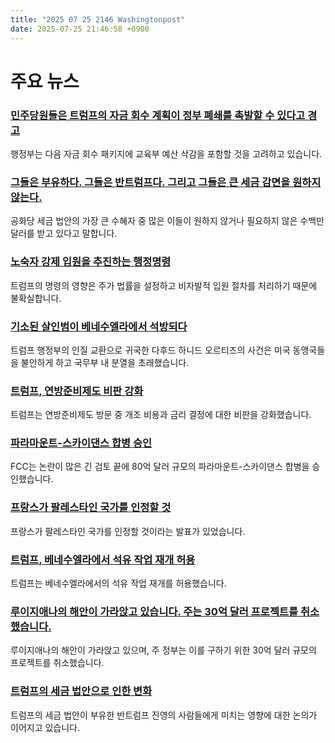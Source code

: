 ```yaml
---
title: "2025 07 25 2146 Washingtonpost"
date: 2025-07-25 21:46:58 +0900
---
```


# 주요 뉴스
### [민주당원들은 트럼프의 자금 회수 계획이 정부 폐쇄를 촉발할 수 있다고 경고](https://www.washingtonpost.com/politics/2025/07/25/congress-government-shutdown-rescissions-vought-education-department/)
행정부는 다음 자금 회수 패키지에 교육부 예산 삭감을 포함할 것을 고려하고 있습니다.
### [그들은 부유하다. 그들은 반트럼프다. 그리고 그들은 큰 세금 감면을 원하지 않는다.](https://www.washingtonpost.com/business/2025/07/25/trump-tax-law-rich-liberals/)
공화당 세금 법안의 가장 큰 수혜자 중 많은 이들이 원하지 않거나 필요하지 않은 수백만 달러를 받고 있다고 말합니다.
### [노숙자 강제 입원을 추진하는 행정명령](https://www.washingtonpost.com/health/2025/07/24/trump-homeless-forced-hospitalization-executive-order/)
트럼프의 명령의 영향은 주가 법률을 설정하고 비자발적 입원 절차를 처리하기 때문에 불확실합니다.
### [기소된 살인범이 베네수엘라에서 석방되다](https://www.washingtonpost.com/national-security/2025/07/24/trump-prisoner-swap-dahud-hanid-ortz-venezuela/)
트럼프 행정부의 인질 교환으로 귀국한 다후드 하니드 오르티즈의 사건은 미국 동맹국들을 불안하게 하고 국무부 내 분열을 초래했습니다.
### [트럼프, 연방준비제도 비판 강화](https://www.washingtonpost.com/politics/2025/07/24/trump-powell-federal-reserve-visit/)
트럼프는 연방준비제도 방문 중 개조 비용과 금리 결정에 대한 비판을 강화했습니다.
### [파라마운트-스카이댄스 합병 승인](https://www.washingtonpost.com/business/2025/07/24/fcc-approves-8-billion-paramount-skydance-merger-after-lengthy-review/)
FCC는 논란이 많은 긴 검토 끝에 80억 달러 규모의 파라마운트-스카이댄스 합병을 승인했습니다.
### [프랑스가 팔레스타인 국가를 인정할 것](https://www.washingtonpost.com/world/2025/07/25/france-palestinian-state-countries-gaza-macron/)
프랑스가 팔레스타인 국가를 인정할 것이라는 발표가 있었습니다.
### [트럼프, 베네수엘라에서 석유 작업 재개 허용](https://www.washingtonpost.com/national-security/2025/07/24/trump-chevron-venezuela-oil/)
트럼프는 베네수엘라에서의 석유 작업 재개를 허용했습니다.
### [루이지애나의 해안이 가라앉고 있습니다. 주는 30억 달러 프로젝트를 취소했습니다.](https://www.washingtonpost.com/climate-environment/2025/07/25/louisiana-wetlands-sea-level-rise/)
루이지애나의 해안이 가라앉고 있으며, 주 정부는 이를 구하기 위한 30억 달러 규모의 프로젝트를 취소했습니다.
### [트럼프의 세금 법안으로 인한 변화](https://www.washingtonpost.com/business/2025/07/25/trump-tax-law-rich-liberals/)
트럼프의 세금 법안이 부유한 반트럼프 진영의 사람들에게 미치는 영향에 대한 논의가 이어지고 있습니다.